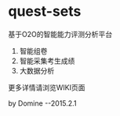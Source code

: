 # quest-sets
基于O2O的智能能力评测分析平台

1. 智能组卷
2. 智能采集考生成绩
3. 大数据分析





更多详情请浏览WIKI页面

by Domine --2015.2.1
